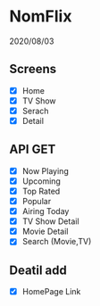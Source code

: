 # NomFlix

2020/08/03

## Screens

-   [x] Home
-   [x] TV Show
-   [x] Serach
-   [x] Detail

## API GET

-   [x] Now Playing
-   [x] Upcoming
-   [x] Top Rated
-   [x] Popular
-   [x] Airing Today
-   [x] TV Show Detail
-   [x] Movie Detail
-   [x] Search (Movie,TV)

## Deatil add

-   [x] HomePage Link

